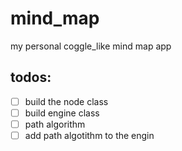 # mind_map
my personal coggle_like mind map app  
## todos:
- [ ] build the node class
- [ ] build engine class
- [ ] path algorithm
- [ ] add path algotithm to the engin
